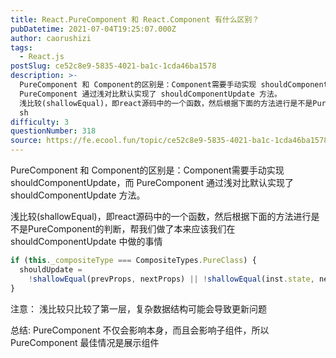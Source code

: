 ```yaml
---
title: React.PureComponent 和 React.Component 有什么区别？
pubDatetime: 2021-07-04T19:25:07.000Z
author: caorushizi
tags:
  - React.js
postSlug: ce52c8e9-5835-4021-ba1c-1cda46ba1578
description: >-
  PureComponent 和 Component的区别是：Component需要手动实现 shouldComponentUpdate，而
  PureComponent 通过浅对比默认实现了 shouldComponentUpdate 方法。
  浅比较(shallowEqual)，即react源码中的一个函数，然后根据下面的方法进行是不是PureComponent的判断，帮我们做了本来应该我们在
  sh
difficulty: 3
questionNumber: 318
source: https://fe.ecool.fun/topic/ce52c8e9-5835-4021-ba1c-1cda46ba1578
---
```


PureComponent 和 Component的区别是：Component需要手动实现 shouldComponentUpdate，而 PureComponent 通过浅对比默认实现了 shouldComponentUpdate 方法。

浅比较(shallowEqual)，即react源码中的一个函数，然后根据下面的方法进行是不是PureComponent的判断，帮我们做了本来应该我们在 shouldComponentUpdate 中做的事情

```js
if (this._compositeType === CompositeTypes.PureClass) {
  shouldUpdate =
    !shallowEqual(prevProps, nextProps) || !shallowEqual(inst.state, nextState);
}
```

注意： 浅比较只比较了第一层，复杂数据结构可能会导致更新问题

总结: PureComponent 不仅会影响本身，而且会影响子组件，所以 PureComponent 最佳情况是展示组件
